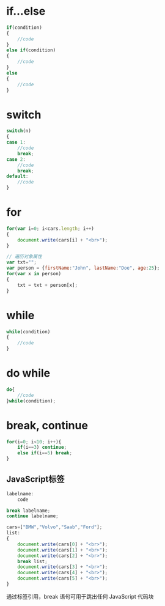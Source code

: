 # if...else

```js
if(condition)
{
    //code
}
else if(condition)
{
    //code
}
else
{
    //code
}
```

# switch

```js
switch(n)
{
case 1:
    //code
    break;
case 2:
    //code
    break;
default:
	//code        
}
```

# for

```js
for(var i=0; i<cars.length; i++)
{
	document.write(cars[i] + "<br>");   
}
```

```js
// 遍历对象属性
var txt="";
var person = {firstName:"John", lastName:"Doe", age:25};
for(var x in person)
{
    txt = txt + person[x];
}
```

# while

```js
while(condition)
{
    //code
}
```

# do while

```js
do{
    //code
}while(condition);
```

# break, continue

```js
for(i=0; i<10; i++){
    if(i==3) continue;
    else if(i==5) break;
}
```

## JavaScript标签

```js
labelname:
	code
```

```js
break labelname;
continue labelname;
```

```js
cars=["BMW","Volvo","Saab","Ford"];
list:
{
	document.write(cars[0] + "<br>");
	document.write(cars[1] + "<br>");
	document.write(cars[2] + "<br>");
	break list;
	document.write(cars[3] + "<br>");
	document.write(cars[4] + "<br>");
	document.write(cars[5] + "<br>");
}
```

通过标签引用，break 语句可用于跳出任何 JavaScript 代码块